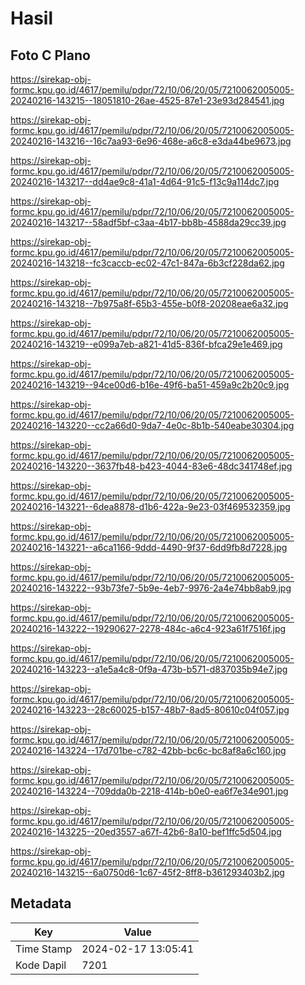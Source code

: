 # Hasil

## Foto C Plano

https://sirekap-obj-formc.kpu.go.id/4617/pemilu/pdpr/72/10/06/20/05/7210062005005-20240216-143215--18051810-26ae-4525-87e1-23e93d284541.jpg

https://sirekap-obj-formc.kpu.go.id/4617/pemilu/pdpr/72/10/06/20/05/7210062005005-20240216-143216--16c7aa93-6e96-468e-a6c8-e3da44be9673.jpg

https://sirekap-obj-formc.kpu.go.id/4617/pemilu/pdpr/72/10/06/20/05/7210062005005-20240216-143217--dd4ae9c8-41a1-4d64-91c5-f13c9a114dc7.jpg

https://sirekap-obj-formc.kpu.go.id/4617/pemilu/pdpr/72/10/06/20/05/7210062005005-20240216-143217--58adf5bf-c3aa-4b17-bb8b-4588da29cc39.jpg

https://sirekap-obj-formc.kpu.go.id/4617/pemilu/pdpr/72/10/06/20/05/7210062005005-20240216-143218--fc3caccb-ec02-47c1-847a-6b3cf228da62.jpg

https://sirekap-obj-formc.kpu.go.id/4617/pemilu/pdpr/72/10/06/20/05/7210062005005-20240216-143218--7b975a8f-65b3-455e-b0f8-20208eae6a32.jpg

https://sirekap-obj-formc.kpu.go.id/4617/pemilu/pdpr/72/10/06/20/05/7210062005005-20240216-143219--e099a7eb-a821-41d5-836f-bfca29e1e469.jpg

https://sirekap-obj-formc.kpu.go.id/4617/pemilu/pdpr/72/10/06/20/05/7210062005005-20240216-143219--94ce00d6-b16e-49f6-ba51-459a9c2b20c9.jpg

https://sirekap-obj-formc.kpu.go.id/4617/pemilu/pdpr/72/10/06/20/05/7210062005005-20240216-143220--cc2a66d0-9da7-4e0c-8b1b-540eabe30304.jpg

https://sirekap-obj-formc.kpu.go.id/4617/pemilu/pdpr/72/10/06/20/05/7210062005005-20240216-143220--3637fb48-b423-4044-83e6-48dc341748ef.jpg

https://sirekap-obj-formc.kpu.go.id/4617/pemilu/pdpr/72/10/06/20/05/7210062005005-20240216-143221--6dea8878-d1b6-422a-9e23-03f469532359.jpg

https://sirekap-obj-formc.kpu.go.id/4617/pemilu/pdpr/72/10/06/20/05/7210062005005-20240216-143221--a6ca1166-9ddd-4490-9f37-6dd9fb8d7228.jpg

https://sirekap-obj-formc.kpu.go.id/4617/pemilu/pdpr/72/10/06/20/05/7210062005005-20240216-143222--93b73fe7-5b9e-4eb7-9976-2a4e74bb8ab9.jpg

https://sirekap-obj-formc.kpu.go.id/4617/pemilu/pdpr/72/10/06/20/05/7210062005005-20240216-143222--19290627-2278-484c-a6c4-923a61f7516f.jpg

https://sirekap-obj-formc.kpu.go.id/4617/pemilu/pdpr/72/10/06/20/05/7210062005005-20240216-143223--a1e5a4c8-0f9a-473b-b571-d837035b94e7.jpg

https://sirekap-obj-formc.kpu.go.id/4617/pemilu/pdpr/72/10/06/20/05/7210062005005-20240216-143223--28c60025-b157-48b7-8ad5-80610c04f057.jpg

https://sirekap-obj-formc.kpu.go.id/4617/pemilu/pdpr/72/10/06/20/05/7210062005005-20240216-143224--17d701be-c782-42bb-bc6c-bc8af8a6c160.jpg

https://sirekap-obj-formc.kpu.go.id/4617/pemilu/pdpr/72/10/06/20/05/7210062005005-20240216-143224--709dda0b-2218-414b-b0e0-ea6f7e34e901.jpg

https://sirekap-obj-formc.kpu.go.id/4617/pemilu/pdpr/72/10/06/20/05/7210062005005-20240216-143225--20ed3557-a67f-42b6-8a10-bef1ffc5d504.jpg

https://sirekap-obj-formc.kpu.go.id/4617/pemilu/pdpr/72/10/06/20/05/7210062005005-20240216-143215--6a0750d6-1c67-45f2-8ff8-b361293403b2.jpg


## Metadata

| Key        | Value               |
| ---------- | ------------------- |
| Time Stamp | 2024-02-17 13:05:41 |
| Kode Dapil | 7201                |



